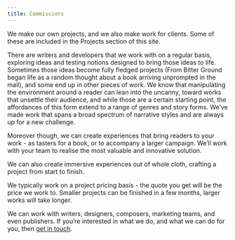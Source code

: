 ```yaml
---
title: Commissions
---
```


We make our own projects, and we also make work for clients. Some of these are included in the Projects section of this site.

There are writers and developers that we work with on a regular basis, exploring ideas and testing notions designed to bring those ideas to life. Sometimes those ideas become fully fledged projects (From Bitter Ground began life as a random thought about a book arriving unprompted in the mail), and some end up in other pieces of work. We know that manipulating the environment around a reader can lean into the uncanny, toward works that unsettle their audience, and while those are a certain starting point, the affordances of this form extend to a range of genres and story forms. We’ve made work that spans a broad spectrum of narrative styles and are always up for a new challenge.

Moreover though, we can create experiences that bring readers to your work - as tasters for a book, or to accompany a larger campaign. We’ll work with your team to realise the most valuable and innovative solution.

We can also create immersive experiences out of whole cloth, crafting a project from start to finish.

We typically work on a project pricing basis - the quote you get will be the price we work to. Smaller projects can be finished in a few months, larger works will take longer.

We can work with writers, designers, composers, marketing teams, and even publishers. If you’re interested in what we do, and what we can do for you, then [get in touch](mailto:tom@ambientlit.com).
